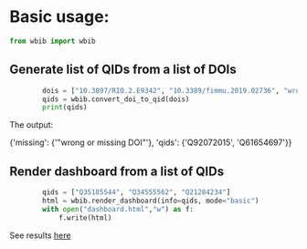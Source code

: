 # Basic usage:

```python
from wbib import wbib
```

## Generate list of QIDs from a list of DOIs

```python
        dois = ["10.3897/RIO.2.E9342", "10.3389/fimmu.2019.02736", "wrong or missing DOI"]
        qids = wbib.convert_doi_to_qid(dois)
        print(qids)

```
The output:

{'missing': {'"wrong or missing DOI"'}, 'qids': {'Q92072015', 'Q61654697'}}

## Render dashboard from a list of QIDs

```python
        qids = ["Q35185544", "Q34555562", "Q21284234"]
        html = wbib.render_dashboard(info=qids, mode="basic")
        with open("dashboard.html","w") as f:
            f.write(html)

```
See results [here](./basic/dashboard.html)